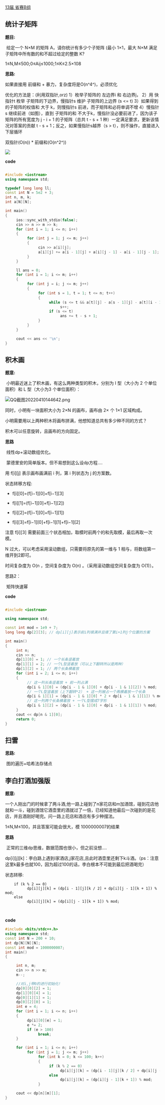 

[13届 省赛B组](https://www.acwing.com/activity/content/punch_the_clock/19/)



## 统计子矩阵

**题目:**

​	给定一个 N×M 的矩阵 A，请你统计有多少个子矩阵 (最小 1×1，最大 N×M 满足子矩阵中所有数的和不超过给定的整数 K?

1≤N,M≤500;0≤Aij≤1000;1≤K≤2.5×108



**思路:**

如果直接用 前缀和 + 暴力，复杂度将是O(n^4^)，必须优化

优化的方法是：(利用双指针,orz)
1）枚举子矩阵的 左边界i 和 右边界j，
2）用 快指针t 枚举 子矩阵的下边界，慢指针s 维护 子矩阵的上边界 (s <= t)
3）如果得到的子矩阵的权值和 大于 k，则慢指针s 前进，而子矩阵和必将单调不增
4）慢指针s 继续前进（如图），直到 子矩阵的和 不大于k，慢指针没必要前进了，因为该子矩阵的所有宽度为 j - i + 1 的子矩阵（总共 t - s + 1 种）一定满足要求，更新该情况对答案的贡献 t - s + 1；反之，如果慢指针s越界（s > t），则不操作，直接进入下层循环

双指针(O(n)) * 前缀和(O(n^2^))



![](image/20.png)





**code**

```c++

#include <iostream>
using namespace std;

typedef long long ll;
const int N = 5e2 + 3;
int n, m, k;
int a[N][N];

int main()
{
     ios::sync_with_stdio(false);
     cin >> n >> m >> k;
     for (int i = 1; i <= n; i++)
     {
          for (int j = 1; j <= m; j++)
          {
               cin >> a[i][j];
               a[i][j] += a[i - 1][j] + a[i][j - 1] - a[i - 1][j - 1];
          }
     }

     ll ans = 0;
     for (int i = 1; i <= m; i++)
     {
          for (int j = i; j <= m; j++)
          {
               for (int s = 1, t = 1; t <= n; t++)
               {
                    while (s <= t && a[t][j] - a[s - 1][j] - a[t][i - 1] + a[s - 1][i - 1] > k)
                         s++;
                    if (s <= t)
                         ans += t - s + 1;
               }
          }
     }

     cout << ans << '\n';
}

```







## 积木画

**题意:**

​	小明最近迷上了积木画，有这么两种类型的积木，分别为 I 型（大小为 2 个单位面积）和 L 型（大小为3 个单位面积）：

![QQ截图20220410144642.png](https://cdn.acwing.com/media/article/image/2022/04/10/19_fe103487b8-QQ%E6%88%AA%E5%9B%BE20220410144642.png)

同时，小明有一块面积大小为 2×N 的画布，画布由 2× 个 1×1 区域构成。

小明需要用以上两种积木将画布拼满，他想知道总共有多少种不同的方式？

积木可以任意旋转，且画布的方向固定。





**思路**

​	线性dp+滚动数组优化。

​	蒙德里安的简单版本。但不易想到这么设dp方程....

用 f[i]\[j] 表示画布画满前 i 列，第 i 列状态为  j  的方案数。

状态转移方程:

+ f[i]\[0]=(f[i−1]\[0]+f[i−1]\[3]

+ f[i]\[1]=(f[i−1]\[0]+f[i−1]\[2])

+ f[i]\[2]=(f[i−1]\[0]+f[i−1]\[1])

+ f[i]\[3]=f[i−1]\[0]+f[i−1]\[1]+f[i−1]\[2]

  

注意 f[i]\[3] 需要前面三个状态相加，取模时前两个的和先取模，最后再取一次模。

N 过大，可以考虑采用滚动数组，只需要将原先的第一维与 1 相与，将数组第一维开到2即可。

时间复杂度为 O(n ，空间复杂度为 O(n) 。（采用滚动数组空间复杂度为 O(1)）。



思路2：

​	矩阵快速幂



**code**

```c++

#include <iostream>

using namespace std;

const int mod = 1e9 + 7;
long long dp[2][3]; // dp[i][j]表示前i列填满并且填了第i+1列j个位置的方案

int main()
{
     int n;
     cin >> n;
     dp[1][0] = 1; // 一个长条竖着放
     dp[1][1] = 2; // 一个L型竖着放（可以上下翻转所以是两种）
     dp[1][2] = 1; // 两个长条横着放
     for (int i = 2; i <= n; i++)
     {
          // 这一列长条竖着放 + 前一列占满
          dp[i & 1][0] = (dp[i - 1 & 1][0] + dp[i - 1 & 1][2]) % mod;
          // 一个L型竖着放（上下翻转*2） + 这一列被占一个再横着放一个长条
          dp[i & 1][1] = (dp[i - 1 & 1][0] * 2 + dp[i - 1 & 1][1]) % mod;
          // 这一列两个长条横着放 + 一个L型摆成7字形
          dp[i & 1][2] = (dp[i - 1 & 1][0] + dp[i - 1 & 1][1]) % mod;
     }
     cout << dp[n & 1][0];
     return 0;
}

```





## 扫雷





**思路:**

​	图的遍历+哈希法存储点



















## 李白打酒加强版



**题意:**

​	一个人刚出门的时候拿了两斗酒,他一路上碰到了n家花店和m加酒馆，碰到花店他就和一斗，碰到酒馆它酒壶里的酒就过了一倍，已经知道他最后一次碰到的是花店，并且酒刚好喝完。问一路上花店和酒店有多少种摆法。

1≤N,M≤100，并且答案可能会很大，模 1000000007的结果



**思路**

​	正常的三维dp思维，数据范围也很小，但之前没想....

​	dp[i]\[j]\[k]：李白路上遇到i家酒店,j家花店,且此时酒壶里还剩下k斗酒。（ps：注意这里k最多也就100，因为超过100的话，李白根本不可能到最后把酒喝完）



状态转移:

```
    if (k % 2 == 0)
          dp[i][j][k] = (dp[i - 1][j][k / 2] + dp[i][j - 1][k + 1]) % mod;
    else
          dp[i][j][k] = (dp[i][j - 1][k + 1]) % mod;
```

​	



**code**

```c++
#include <bits/stdc++.h>
using namespace std;
const int N = 200 + 10;
int dp[N][N][N];
const int mod = 1000000007;
int main()
{

     int n, m;
     cin >> n >> m;
     m--;

     //对i,j带0的进行初始化!
     dp[0][0][2] = 1;
     dp[1][0][4] = 1;
     dp[0][1][1] = 1;
     dp[0][2][0] = 1;
     int e = 4;
     for (int i = 1; i <= n; i++)
     {
          dp[i][0][e] = 1;
          e *= 2;
          if (e > 100)
               break;
     }

     for (int i = 1; i <= n; i++)
          for (int j = 1; j <= m; j++)
               for (int k = 0; k <= 100; k++)
               {
                    if (k % 2 == 0)
                         dp[i][j][k] = (dp[i - 1][j][k / 2] + dp[i][j - 1][k + 1]) % mod;
                    else
                         dp[i][j][k] = (dp[i][j - 1][k + 1]) % mod;
               }

     cout << dp[n][m][1];
}
```







